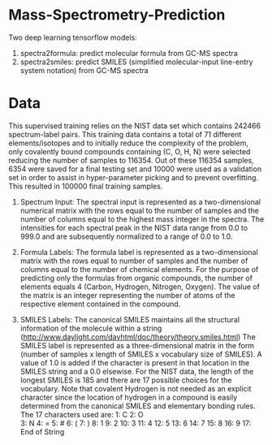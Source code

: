 # Mass-Spectrometry-Prediction
Two deep learning tensorflow models:
1) spectra2formula:  predict molecular formula from GC-MS spectra
2) spectra2smiles: predict SMILES (simplified molecular-input line-entry system notation) from GC-MS spectra

# Data
This supervised training relies on the NIST data set which contains 242466 spectrum-label pairs. This training data contains a total of 71 different elements/isotopes and to initially reduce the complexity of the problem, only covalently bound compounds containing (C, O, H, N) were selected reducing the number of samples to 116354.  Out of these 116354 samples, 6354 were saved for a final testing set and 10000 were used as a validation set in order to assist in hyper-parameter picking and to prevent overfitting.  This resulted in 100000 final training samples. 

1) Spectrum Input:  The spectral input is represented as a two-dimensional numerical matrix with the rows equal to the number of samples and the number of columns equal to the highest mass integer in the spectra.  The intensities for each spectral peak in the NIST data range from 0.0 to 999.0 and are subsequently normalized to a range of 0.0 to 1.0.  

2) Formula Labels:  The formula label is represented as a two-dimensional matrix with the rows equal to number of samples and the number of columns equal to the number of chemical elements.  For the purpose of predicting only the formulas from organic compounds, the number of elements equals 4 (Carbon, Hydrogen, Nitrogen, Oxygen).  The value of the matrix is an integer representing the number of atoms of the respective element contained in the compound.

3) SMILES Labels:  The canonical SMILES maintains all the structural information of the molecule within a string (http://www.daylight.com/dayhtml/doc/theory/theory.smiles.html) The SMILES label is represented as a three-dimensional matrix in the form (number of samples x length of SMILES x vocabulary size of SMILES). A value of 1.0 is added if the character is present in that location in the SMILES string and a 0.0 elsewise.  For the NIST data, the length of the longest SMILES is 185 and there are 17 possible choices for the vocabulary.  Note that covalent Hydrogen is not needed as an explicit character since the location of hydrogen in a compound is easily determined from the canonical SMILES and elementary bonding rules. 
The 17 characters used are:
1:  C 
2:  O           
3:  N
4:  =
5:  #
6:  (
7:  )
8:  1
9:  2
10: 3
11: 4
12: 5
13: 6
14: 7
15: 8
16: 9
17: End of String 


